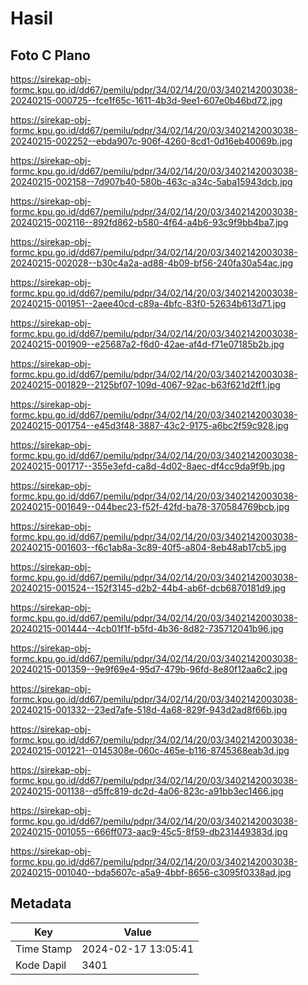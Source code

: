 # Hasil

## Foto C Plano

https://sirekap-obj-formc.kpu.go.id/dd67/pemilu/pdpr/34/02/14/20/03/3402142003038-20240215-000725--fce1f65c-1611-4b3d-9ee1-607e0b46bd72.jpg

https://sirekap-obj-formc.kpu.go.id/dd67/pemilu/pdpr/34/02/14/20/03/3402142003038-20240215-002252--ebda907c-906f-4260-8cd1-0d16eb40069b.jpg

https://sirekap-obj-formc.kpu.go.id/dd67/pemilu/pdpr/34/02/14/20/03/3402142003038-20240215-002158--7d907b40-580b-463c-a34c-5aba15943dcb.jpg

https://sirekap-obj-formc.kpu.go.id/dd67/pemilu/pdpr/34/02/14/20/03/3402142003038-20240215-002116--892fd862-b580-4f64-a4b6-93c9f9bb4ba7.jpg

https://sirekap-obj-formc.kpu.go.id/dd67/pemilu/pdpr/34/02/14/20/03/3402142003038-20240215-002028--b30c4a2a-ad88-4b09-bf56-240fa30a54ac.jpg

https://sirekap-obj-formc.kpu.go.id/dd67/pemilu/pdpr/34/02/14/20/03/3402142003038-20240215-001951--2aee40cd-c89a-4bfc-83f0-52634b613d71.jpg

https://sirekap-obj-formc.kpu.go.id/dd67/pemilu/pdpr/34/02/14/20/03/3402142003038-20240215-001909--e25687a2-f6d0-42ae-af4d-f71e07185b2b.jpg

https://sirekap-obj-formc.kpu.go.id/dd67/pemilu/pdpr/34/02/14/20/03/3402142003038-20240215-001829--2125bf07-109d-4067-92ac-b63f621d2ff1.jpg

https://sirekap-obj-formc.kpu.go.id/dd67/pemilu/pdpr/34/02/14/20/03/3402142003038-20240215-001754--e45d3f48-3887-43c2-9175-a6bc2f59c928.jpg

https://sirekap-obj-formc.kpu.go.id/dd67/pemilu/pdpr/34/02/14/20/03/3402142003038-20240215-001717--355e3efd-ca8d-4d02-8aec-df4cc9da9f9b.jpg

https://sirekap-obj-formc.kpu.go.id/dd67/pemilu/pdpr/34/02/14/20/03/3402142003038-20240215-001649--044bec23-f52f-42fd-ba78-370584769bcb.jpg

https://sirekap-obj-formc.kpu.go.id/dd67/pemilu/pdpr/34/02/14/20/03/3402142003038-20240215-001603--f6c1ab8a-3c89-40f5-a804-8eb48ab17cb5.jpg

https://sirekap-obj-formc.kpu.go.id/dd67/pemilu/pdpr/34/02/14/20/03/3402142003038-20240215-001524--152f3145-d2b2-44b4-ab6f-dcb6870181d9.jpg

https://sirekap-obj-formc.kpu.go.id/dd67/pemilu/pdpr/34/02/14/20/03/3402142003038-20240215-001444--4cb01f1f-b5fd-4b36-8d82-735712041b96.jpg

https://sirekap-obj-formc.kpu.go.id/dd67/pemilu/pdpr/34/02/14/20/03/3402142003038-20240215-001359--9e9f69e4-95d7-479b-96fd-8e80f12aa6c2.jpg

https://sirekap-obj-formc.kpu.go.id/dd67/pemilu/pdpr/34/02/14/20/03/3402142003038-20240215-001332--23ed7afe-518d-4a68-829f-943d2ad8f66b.jpg

https://sirekap-obj-formc.kpu.go.id/dd67/pemilu/pdpr/34/02/14/20/03/3402142003038-20240215-001221--0145308e-060c-465e-b116-8745368eab3d.jpg

https://sirekap-obj-formc.kpu.go.id/dd67/pemilu/pdpr/34/02/14/20/03/3402142003038-20240215-001138--d5ffc819-dc2d-4a06-823c-a91bb3ec1466.jpg

https://sirekap-obj-formc.kpu.go.id/dd67/pemilu/pdpr/34/02/14/20/03/3402142003038-20240215-001055--666ff073-aac9-45c5-8f59-db231449383d.jpg

https://sirekap-obj-formc.kpu.go.id/dd67/pemilu/pdpr/34/02/14/20/03/3402142003038-20240215-001040--bda5607c-a5a9-4bbf-8656-c3095f0338ad.jpg


## Metadata

| Key        | Value               |
| ---------- | ------------------- |
| Time Stamp | 2024-02-17 13:05:41 |
| Kode Dapil | 3401                |



